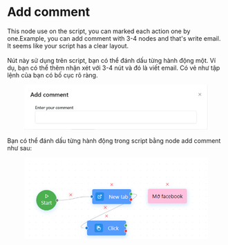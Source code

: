 # Add comment

This node use on the script, you can marked each action one by one.Example, you can add comment with 3-4 nodes and that's write email. It seems like your script has a clear layout.\
\
Nút này sử dụng trên script, bạn có thể đánh dấu từng hành động một. Ví dụ, bạn có thể thêm nhận xét với 3-4 nút và đó là viết email. Có vẻ như tập lệnh của bạn có bố cục rõ ràng.

<figure><img src="../../.gitbook/assets/image (8).png" alt=""><figcaption></figcaption></figure>

Bạn có thể đánh dấu từng hành động trong script bằng node add comment như sau:

<figure><img src="../../.gitbook/assets/image (4).png" alt=""><figcaption></figcaption></figure>
